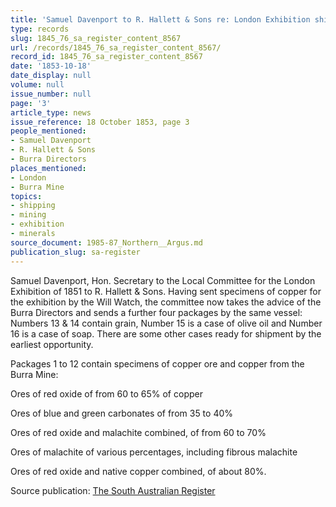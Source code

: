 ```yaml
---
title: 'Samuel Davenport to R. Hallett & Sons re: London Exhibition shipments'
type: records
slug: 1845_76_sa_register_content_8567
url: /records/1845_76_sa_register_content_8567/
record_id: 1845_76_sa_register_content_8567
date: '1853-10-18'
date_display: null
volume: null
issue_number: null
page: '3'
article_type: news
issue_reference: 18 October 1853, page 3
people_mentioned:
- Samuel Davenport
- R. Hallett & Sons
- Burra Directors
places_mentioned:
- London
- Burra Mine
topics:
- shipping
- mining
- exhibition
- minerals
source_document: 1985-87_Northern__Argus.md
publication_slug: sa-register
---
```


Samuel Davenport, Hon. Secretary to the Local Committee for the London Exhibition of 1851 to R. Hallett & Sons.  Having sent specimens of copper for the exhibition by the Will Watch, the committee now takes the advice of the Burra Directors and sends a further four packages by the same vessel: Numbers 13 & 14 contain grain, Number 15 is a case of olive oil and Number 16 is a case of soap.  There are some other cases ready for shipment by the earliest opportunity.

Packages 1 to 12 contain specimens of copper ore and copper from the Burra Mine:

Ores of red oxide of from 60 to 65% of copper

Ores of blue and green carbonates of from 35 to 40%

Ores of red oxide and malachite combined, of from 60 to 70%

Ores of malachite of various percentages, including fibrous malachite

Ores of red oxide and native copper combined, of about 80%.

Source publication: [The South Australian Register](/publications/sa-register/)
